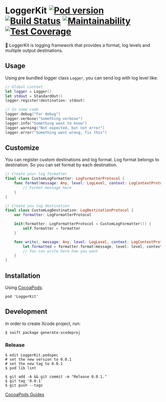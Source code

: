 # LoggerKit [![Pod version](https://badge.fury.io/co/LoggerKit.svg)](https://badge.fury.io/co/LoggerKit) [![Build Status](https://travis-ci.com/ngtk/LoggerKit.svg?branch=master)](https://travis-ci.com/ngtk/LoggerKit) [![Maintainability](https://api.codeclimate.com/v1/badges/a87a4b6a431ee7a4d95c/maintainability)](https://codeclimate.com/github/ngtk/LoggerKit/maintainability) [![Test Coverage](https://api.codeclimate.com/v1/badges/a87a4b6a431ee7a4d95c/test_coverage)](https://codeclimate.com/github/ngtk/LoggerKit/test_coverage)
🤖 LoggerKit is logging framework that provides a format, log levels and multiple output destinations.

## Usage
Using pre bundled logger class `Logger`, you can send log with log level like:

```swift
// Global context
let logger = Logger()
let stdout = StandardOut()
logger.register(destination: stdout)

// In some code
logger.debug("For debug")
logger.verbose("Something verbose")
logger.info("Something want to know")
logger.warning("Not expected, but not error")
logger.error("Something went wrong, fix this")
```

## Customize
You can register custom destinations and log format.
Log format belongs to destination. So you can set format by each destination.

```swift
// Create your log formatter
final class CustomLogFormatter: LogFormatterProtocol {
    func format(message: Any, level: LogLevel, context: LogContextProtocol) -> String {
        // Format message here
    }
}

// Create you log destination
final class CustomLogDestination: LogDestinationProtocol {
    var formatter: LogFormatterProtocol

    init(formatter: LogFormatterProtocol = CustomLogFormatter()) {
        self.formatter = formatter
    }

    func write(_ message: Any, level: LogLevel, context: LogContextProtocol) {
        let formatted = formatter.format(message, level: level, context: context)
        // You can write here how you want
    }
}
```

## Installation
Using [CocoaPods](https://cocoapods.org/):

```
pod 'LoggerKit'
```

## Development
In order to create Xcode project, run:

```
$ swift package generate-xcodeproj
```

### Release
```
$ edit LoggerKit.podspec
# set the new version to 0.0.1
# set the new tag to 0.0.1
$ pod lib lint

$ git add -A && git commit -m "Release 0.0.1."
$ git tag '0.0.1'
$ git push --tags
```

[CocoaPods Guides](https://guides.cocoapods.org/making/making-a-cocoapod.html#release)
